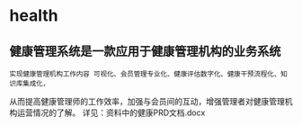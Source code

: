 # health
## 健康管理系统是一款应用于健康管理机构的业务系统
    实现健康管理机构工作内容 可视化、会员管理专业化、健康评估数字化、健康干预流程化、知识库集成化，
从而提高健康管理师的工作效率，加强与会员间的互动，增强管理者对健康管理机构运营情况的了解。 
详见：资料中的健康PRD文档.docx
